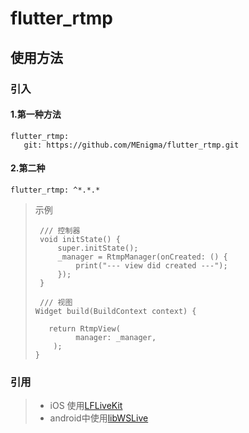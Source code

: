 # flutter_rtmp



## 使用方法
### 引入
#### 1.第一种方法
    flutter_rtmp:
       git: https://github.com/MEnigma/flutter_rtmp.git

#### 2.第二种
    flutter_rtmp: ^*.*.*


>示例
>   ```
>    /// 控制器
>    void initState() {
>        super.initState();
>        _manager = RtmpManager(onCreated: () {
>            print("--- view did created ---");
>        });
>    }
>
>    /// 视图
>   Widget build(BuildContext context) {
>
>      return RtmpView(
>            manager: _manager,
>       );
>   }
>   ```
    
### 引用

>*   iOS 使用[LFLiveKit](https://github.com/LaiFengiOS/LFLiveKit)
>*   android中使用[libWSLive](https://github.com/geeklx/myapplication2018/tree/master/p004_livedemo)


